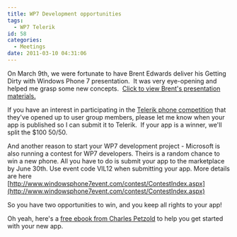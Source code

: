 ```yaml
---
title: WP7 Development opportunities
tags:
  - WP7 Telerik
id: 58
categories:
  - Meetings
date: 2011-03-10 04:31:06
---
```


On March 9th, we were fortunate to have Brent Edwards deliver his Getting Dirty with Windows Phone 7 presentation.  It was very eye-opening and helped me grasp some new concepts.  [Click to view Brent's presentation materials.](http://brentedwards.net/2011/03/05/getting-dirty-with-windows-phone-7-presentation-materials/)

If you have an interest in participating in the [Telerik phone competition](http://www.telerik.com/products/windows-phone/getting-started/user-groups.aspx) that they've opened up to user group members, please let me know when your app is published so I can submit it to Telerik.  If your app is a winner, we'll split the $100 50/50.

And another reason to start your WP7 development project -
Microsoft is also running a contest for WP7 developers.  Theirs is a random chance to win a new phone.  All you have to do is submit your app to the marketplace by June 30th.
Use event code VIL12 when submitting your app.  More details are here
[http://www.windowsphone7event.com/contest/ContestIndex.aspx](http://www.windowsphone7event.com/contest/ContestIndex.aspx)

So you have two opportunities to win, and you keep all rights to your app!

Oh yeah, here's a [free ebook from Charles Petzold](http://www.charlespetzold.com/phone/) to help you get started with your new app.